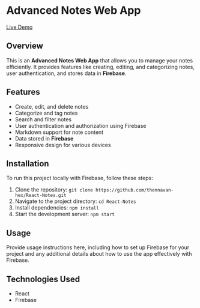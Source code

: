 # Advanced Notes Web App

[Live Demo](https://thennavan-hex.github.io/React-Notes/)

## Overview

This is an **Advanced Notes Web App** that allows you to manage your notes efficiently. It provides features like creating, editing, and categorizing notes, user authentication, and stores data in **Firebase**.

## Features

- Create, edit, and delete notes
- Categorize and tag notes
- Search and filter notes
- User authentication and authorization using Firebase
- Markdown support for note content
- Data stored in **Firebase**
- Responsive design for various devices

## Installation

To run this project locally with Firebase, follow these steps:

1. Clone the repository: `git clone https://github.com/thennavan-hex/React-Notes.git`
2. Navigate to the project directory: `cd React-Notes`
3. Install dependencies: `npm install`
4. Start the development server: `npm start`

## Usage

Provide usage instructions here, including how to set up Firebase for your project and any additional details about how to use the app effectively with Firebase.

## Technologies Used

- React
- Firebase
